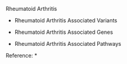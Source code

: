 Rheumatoid Arthritis


* Rheumatoid Arthritis Associated Variants


* Rheumatoid Arthritis Associated Genes


* Rheumatoid Arthritis Associated Pathways




Reference: 
* 



